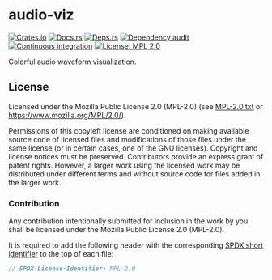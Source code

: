 <!-- SPDX-FileCopyrightText: The audio-viz authors -->
<!-- SPDX-License-Identifier: MPL-2.0 -->

# audio-viz

[![Crates.io](https://img.shields.io/crates/v/audio-viz.svg)](https://crates.io/crates/audio-viz)
[![Docs.rs](https://docs.rs/audio-viz/badge.svg)](https://docs.rs/audio-viz)
[![Deps.rs](https://deps.rs/repo/github/uklotzde/audio-viz/status.svg)](https://deps.rs/repo/github/uklotzde/audio-viz)
[![Dependency audit](https://github.com/uklotzde/audio-viz/actions/workflows/dependency-audit.yaml/badge.svg)](https://github.com/uklotzde/audio-viz/actions/workflows/dependency-audit.yaml)
[![Continuous integration](https://github.com/uklotzde/audio-viz/actions/workflows/test.yaml/badge.svg)](https://github.com/uklotzde/audio-viz/actions/workflows/test.yaml)
[![License: MPL 2.0](https://img.shields.io/badge/License-MPL_2.0-brightgreen.svg)](https://opensource.org/licenses/MPL-2.0)

Colorful audio waveform visualization.

## License

Licensed under the Mozilla Public License 2.0 (MPL-2.0) (see [MPL-2.0.txt](LICENSES/MPL-2.0.txt) or
<https://www.mozilla.org/MPL/2.0/>).

Permissions of this copyleft license are conditioned on making available source code of licensed
files and modifications of those files under the same license (or in certain cases, one of the GNU
licenses). Copyright and license notices must be preserved. Contributors provide an express grant of
patent rights. However, a larger work using the licensed work may be distributed under different
terms and without source code for files added in the larger work.

### Contribution

Any contribution intentionally submitted for inclusion in the work by you shall be licensed under
the Mozilla Public License 2.0 (MPL-2.0).

It is required to add the following header with the corresponding
[SPDX short identifier](https://spdx.dev/ids/) to the top of each file:

```rust
// SPDX-License-Identifier: MPL-2.0
```

